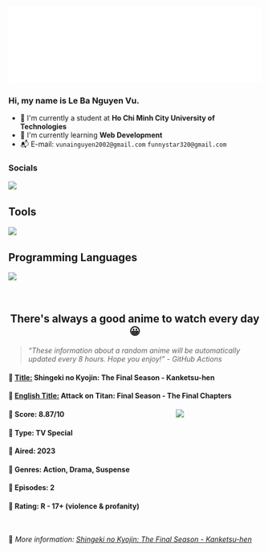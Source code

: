
<img src="svg/nai.svg" />

<br />

<h3>Hi, my name is <strong>Le Ba Nguyen Vu</strong>.</h3>

- 🏫 I'm currently a student at **Ho Chi Minh City University of Technologies**
- 👀 I'm currently learning **Web Development**
- 📬 E-mail: `vunainguyen2002@gmail.com` `funnystar320@gmail.com`


<h3>Socials</h3>
<a target="_blank" href="https://instagram.com/vu.le1352"><img src="https://img.shields.io/badge/Instagram-%23E4405F.svg?style=for-the-badge&logo=Instagram&logoColor=white" /></a>

<p>
  <h2>Tools</h2>
  <a href="https://skillicons.dev">
    <img src="https://skillicons.dev/icons?i=git,dotnet,mongodb,express,react,nodejs,bootstrap,tailwind,laravel,docker&theme=dark" />
  </a>

  <br />

  <h2>Programming Languages</h2>

  <a href="https://skillicons.dev">
    <img src="https://skillicons.dev/icons?i=javascript,typescript,html,css,cs,php&theme=dark" />
  </a>
</p>

<br />

<h2 align="center">There's always a good anime to watch every day 😀</h2>

<blockquote>
<i>
<q>These information about a random anime will be automatically updated every 8 hours. Hope you enjoy!</q> - GitHub Actions
</i>
</blockquote>

<h4>
  <strong>🥭 <u>Title:</u></strong> Shingeki no Kyojin: The Final Season - Kanketsu-hen
</h4>

<h4>🌿 <u>English Title:</u> Attack on Titan: Final Season - The Final Chapters</h4>

<img align="right" width="170" src=https://cdn.myanimelist.net/images/anime/1279/131078.jpg />

<h4>🌱 Score: 8.87/10</h4>

<h4>🌲 Type: TV Special</h4>

<h4>🌴 Aired: 2023</h4>

<h4>🌵 Genres: Action, Drama, Suspense</h4>

<h4>🥑 Episodes: 2</h4>

<h4>🍏 Rating: R - 17+ (violence & profanity)</h4>

<br />

🍂 *More information: [Shingeki no Kyojin: The Final Season - Kanketsu-hen](https://myanimelist.net/anime/51535/Shingeki_no_Kyojin__The_Final_Season_-_Kanketsu-hen)*
    
